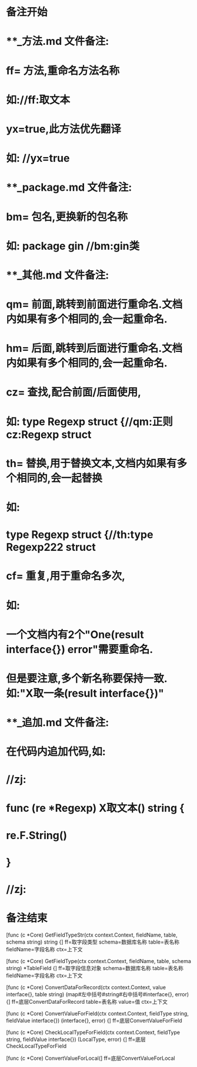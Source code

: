 # 备注开始
# **_方法.md 文件备注:
# ff= 方法,重命名方法名称
# 如://ff:取文本
#
# yx=true,此方法优先翻译
# 如: //yx=true

# **_package.md 文件备注:
# bm= 包名,更换新的包名称 
# 如: package gin //bm:gin类

# **_其他.md 文件备注:
# qm= 前面,跳转到前面进行重命名.文档内如果有多个相同的,会一起重命名.
# hm= 后面,跳转到后面进行重命名.文档内如果有多个相同的,会一起重命名.
# cz= 查找,配合前面/后面使用,
# 如: type Regexp struct {//qm:正则 cz:Regexp struct
#
# th= 替换,用于替换文本,文档内如果有多个相同的,会一起替换
# 如:
# type Regexp struct {//th:type Regexp222 struct
#
# cf= 重复,用于重命名多次,
# 如: 
# 一个文档内有2个"One(result interface{}) error"需要重命名.
# 但是要注意,多个新名称要保持一致. 如:"X取一条(result interface{})"

# **_追加.md 文件备注:
# 在代码内追加代码,如:
# //zj:
# func (re *Regexp) X取文本() string { 
# re.F.String()
# }
# //zj:
# 备注结束

[func (c *Core) GetFieldTypeStr(ctx context.Context, fieldName, table, schema string) string {]
ff=取字段类型
schema=数据库名称
table=表名称
fieldName=字段名称
ctx=上下文

[func (c *Core) GetFieldType(ctx context.Context, fieldName, table, schema string) *TableField {]
ff=取字段信息对象
schema=数据库名称
table=表名称
fieldName=字段名称
ctx=上下文

[func (c *Core) ConvertDataForRecord(ctx context.Context, value interface{}, table string) (map#左中括号#string#右中括号#interface{}, error) {]
ff=底层ConvertDataForRecord
table=表名称
value=值
ctx=上下文

[func (c *Core) ConvertValueForField(ctx context.Context, fieldType string, fieldValue interface{}) (interface{}, error) {]
ff=底层ConvertValueForField

[func (c *Core) CheckLocalTypeForField(ctx context.Context, fieldType string, fieldValue interface{}) (LocalType, error) {]
ff=底层CheckLocalTypeForField

[func (c *Core) ConvertValueForLocal(]
ff=底层ConvertValueForLocal
